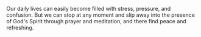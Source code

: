 Our daily lives can easily become filled with stress, pressure, and confusion. But we can stop at any moment and slip away into the presence of God's Spirit through prayer and meditation, and there find peace and refreshing.
